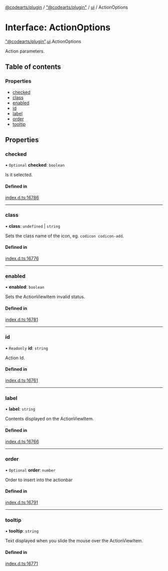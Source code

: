[@codearts/plugin](../README.md) / ["@codearts/plugin"](../modules/_codearts_plugin_.md) / [ui](../modules/codearts_plugin_.ui.md) / ActionOptions

# Interface: ActionOptions

["@codearts/plugin"](../modules/_codearts_plugin_.md).[ui](../modules/codearts_plugin_.ui.md).ActionOptions

Action parameters.

## Table of contents

### Properties

- [checked](codearts_plugin_.ui.ActionOptions.md#checked)
- [class](codearts_plugin_.ui.ActionOptions.md#class)
- [enabled](codearts_plugin_.ui.ActionOptions.md#enabled)
- [id](codearts_plugin_.ui.ActionOptions.md#id)
- [label](codearts_plugin_.ui.ActionOptions.md#label)
- [order](codearts_plugin_.ui.ActionOptions.md#order)
- [tooltip](codearts_plugin_.ui.ActionOptions.md#tooltip)

## Properties

### checked

• `Optional` **checked**: `boolean`

Is it selected.

#### Defined in

[index.d.ts:16786](https://github.com/huaweicloud/cloudide-plugin-api/blob/4d28848/index.d.ts#L16786)

___

### class

• **class**: `undefined` \| `string`

Sets the class name of the icon, eg. `codicon codicon-add`.

#### Defined in

[index.d.ts:16776](https://github.com/huaweicloud/cloudide-plugin-api/blob/4d28848/index.d.ts#L16776)

___

### enabled

• **enabled**: `boolean`

Sets the ActionViewItem invalid status.

#### Defined in

[index.d.ts:16781](https://github.com/huaweicloud/cloudide-plugin-api/blob/4d28848/index.d.ts#L16781)

___

### id

• `Readonly` **id**: `string`

Action Id.

#### Defined in

[index.d.ts:16761](https://github.com/huaweicloud/cloudide-plugin-api/blob/4d28848/index.d.ts#L16761)

___

### label

• **label**: `string`

Contents displayed on the ActionViewItem.

#### Defined in

[index.d.ts:16766](https://github.com/huaweicloud/cloudide-plugin-api/blob/4d28848/index.d.ts#L16766)

___

### order

• `Optional` **order**: `number`

Order to insert into the actionbar

#### Defined in

[index.d.ts:16791](https://github.com/huaweicloud/cloudide-plugin-api/blob/4d28848/index.d.ts#L16791)

___

### tooltip

• **tooltip**: `string`

Text displayed when you slide the mouse over the ActionViewItem.

#### Defined in

[index.d.ts:16771](https://github.com/huaweicloud/cloudide-plugin-api/blob/4d28848/index.d.ts#L16771)
